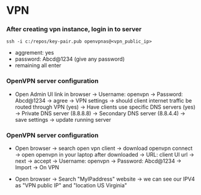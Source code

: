# VPN

### After creating vpn instance, login in to server 

```
ssh -i c:/repos/key-pair.pub openvpnas@<vpn_public_ip>
```
- aggrement: yes
- password: Abcd@1234 (give any password)
- remaining all enter

### OpenVPN server configuration

- Open Admin UI link in browser → Username: openvpn → Password: Abcd@1234 → agree → VPN settings → should client internet traffic be routed through VPN (yes) → Have clients use specific DNS servers (yes) → Private DNS server (8.8.8.8) → Secondary DNS server (8.8.4.4) → save settings → update running server 

### OpenVPN server configuration

- Open browser → search open vpn client → download openvpn connect → open openvpn in your laptop after downloaded → URL: client UI url → next → accept → Username: openvpn → Password: Abcd@1234 → Import → On VPN

- Open browser → Search "MyIPaddress" website → we can see our IPV4 as "VPN public IP" and "location US Virginia"